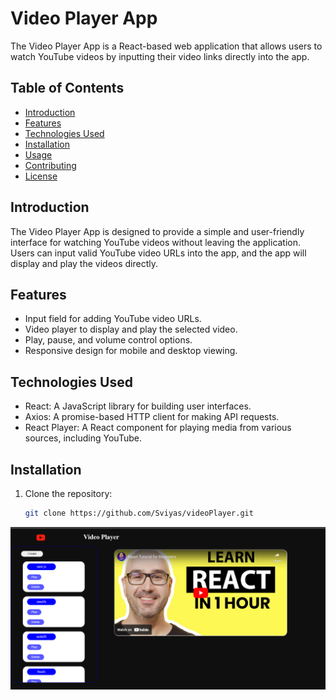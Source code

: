 # Video Player App

The Video Player App is a React-based web application that allows users to watch YouTube videos by inputting their video links directly into the app.

## Table of Contents

- [Introduction](#introduction)
- [Features](#features)
- [Technologies Used](#technologies-used)
- [Installation](#installation)
- [Usage](#usage)
- [Contributing](#contributing)
- [License](#license)

## Introduction

The Video Player App is designed to provide a simple and user-friendly interface for watching YouTube videos without leaving the application. Users can input valid YouTube video URLs into the app, and the app will display and play the videos directly.

## Features

- Input field for adding YouTube video URLs.
- Video player to display and play the selected video.
- Play, pause, and volume control options.
- Responsive design for mobile and desktop viewing.

## Technologies Used

- React: A JavaScript library for building user interfaces.
- Axios: A promise-based HTTP client for making API requests.
- React Player: A React component for playing media from various sources, including YouTube.

## Installation

1. Clone the repository:

   ```bash
   git clone https://github.com/Sviyas/videoPlayer.git
   ```

![video player](src/assets/image.png)

